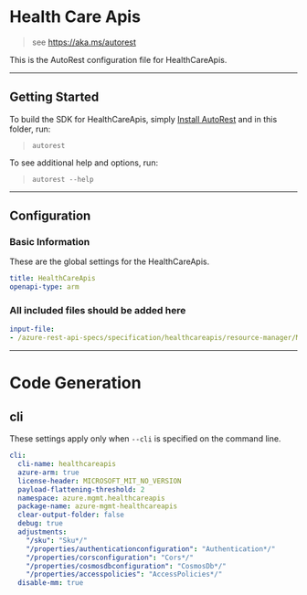 # Health Care Apis

> see https://aka.ms/autorest

This is the AutoRest configuration file for HealthCareApis.

---

## Getting Started

To build the SDK for HealthCareApis, simply [Install AutoRest](https://aka.ms/autorest/install) and in this folder, run:

> `autorest`

To see additional help and options, run:

> `autorest --help`

---

## Configuration

### Basic Information

These are the global settings for the HealthCareApis.

``` yaml
title: HealthCareApis
openapi-type: arm
```

### All included files should be added here

``` yaml
input-file:
- /azure-rest-api-specs/specification/healthcareapis/resource-manager/Microsoft.HealthcareApis/stable/2019-09-16/healthcare-apis.json
```

---

# Code Generation

## cli

These settings apply only when `--cli` is specified on the command line.

``` yaml $(cli)
cli:
  cli-name: healthcareapis
  azure-arm: true
  license-header: MICROSOFT_MIT_NO_VERSION
  payload-flattening-threshold: 2
  namespace: azure.mgmt.healthcareapis
  package-name: azure-mgmt-healthcareapis
  clear-output-folder: false
  debug: true
  adjustments:
    "/sku": "Sku*/"
    "/properties/authenticationconfiguration": "Authentication*/"
    "/properties/corsconfiguration": "Cors*/"
    "/properties/cosmosdbconfiguration": "CosmosDb*/"
    "/properties/accesspolicies": "AccessPolicies*/"
  disable-mm: true
```
